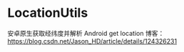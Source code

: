 # LocationUtils
安卓原生获取经纬度并解析  Android get location
博客：https://blog.csdn.net/Jason_HD/article/details/124326231
